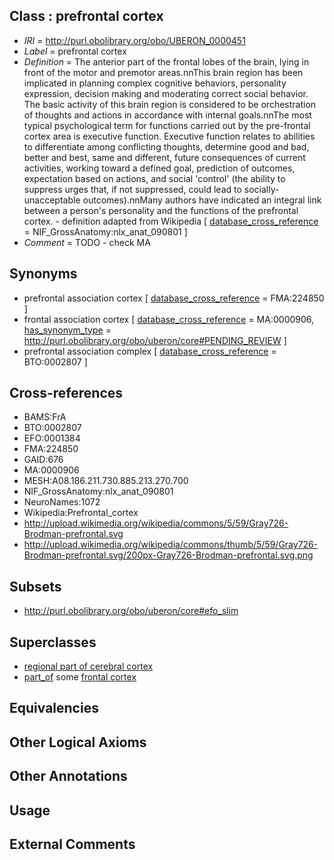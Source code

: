 
## Class : prefrontal cortex

 * *IRI* = http://purl.obolibrary.org/obo/UBERON_0000451
 * *Label* = prefrontal cortex
 * *Definition* = The anterior part of the frontal lobes of the brain, lying in front of the motor and premotor areas.nnThis brain region has been implicated in planning complex cognitive behaviors, personality expression, decision making and moderating correct social behavior. The basic activity of this brain region is considered to be orchestration of thoughts and actions in accordance with internal goals.nnThe most typical psychological term for functions carried out by the pre-frontal cortex area is executive function. Executive function relates to abilities to differentiate among conflicting thoughts, determine good and bad, better and best, same and different, future consequences of current activities, working toward a defined goal, prediction of outcomes, expectation based on actions, and social 'control' (the ability to suppress urges that, if not suppressed, could lead to socially-unacceptable outcomes).nnMany authors have indicated an integral link between a person's personality and the functions of the prefrontal cortex. - definition adapted from Wikipedia [ [database_cross_reference](../../ef/oboInOwl#hasDbXref.md) = NIF_GrossAnatomy:nlx_anat_090801 ]
 * *Comment* = TODO - check MA

## Synonyms

 * prefrontal association cortex [ [database_cross_reference](../../ef/oboInOwl#hasDbXref.md) = FMA:224850 ]
 * frontal association cortex [ [database_cross_reference](../../ef/oboInOwl#hasDbXref.md) = MA:0000906, [has_synonym_type](../../pe/oboInOwl#hasSynonymType.md) = http://purl.obolibrary.org/obo/uberon/core#PENDING_REVIEW ]
 * prefrontal association complex [ [database_cross_reference](../../ef/oboInOwl#hasDbXref.md) = BTO:0002807 ]

## Cross-references

 * BAMS:FrA
 * BTO:0002807
 * EFO:0001384
 * FMA:224850
 * GAID:676
 * MA:0000906
 * MESH:A08.186.211.730.885.213.270.700
 * NIF_GrossAnatomy:nlx_anat_090801
 * NeuroNames:1072
 * Wikipedia:Prefrontal_cortex
 * http://upload.wikimedia.org/wikipedia/commons/5/59/Gray726-Brodman-prefrontal.svg
 * http://upload.wikimedia.org/wikipedia/commons/thumb/5/59/Gray726-Brodman-prefrontal.svg/200px-Gray726-Brodman-prefrontal.svg.png

## Subsets

 * http://purl.obolibrary.org/obo/uberon/core#efo_slim

## Superclasses

 * [regional part of cerebral cortex](../../UBERON/19/UBERON_0002619.md)
 * [part_of](../../BFO/50/BFO_0000050.md) some [frontal cortex](../../UBERON/70/UBERON_0001870.md)

## Equivalencies


## Other Logical Axioms


## Other Annotations


## Usage


## External Comments

